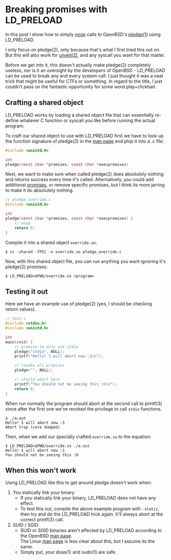 # Breaking promises with LD_PRELOAD

In this post I show how to simply [noop](https://wikipedia.org/wiki/NOP_(code)) calls to OpenBSD's [pledge(1)](https://man.openbsd.org/pledge) using LD_PRELOAD.

I only focus on pledge(2), only because that's what I first tried this out on.
But this will also work for [unveil(2)](https://man.openbsd.org/unveil), and any syscall you want for that matter.

Before we get into it, this doesn't actually make pledge(2) completely useless, nor is it an oversight by the developers of OpenBSD - LD_PRELOAD can be used to break any and every system call. I just thought it was a neat trick that might be useful for CTFs or something. In regard to the title, I just couldn't pass on the fantastic opportunity for some word play+clickbait.

## Crafting a shared object

LD_PRELOAD works by loading a shared object file that can essentially re-define whatever C function or syscall you like before running the actual program.

To craft our shared object to use with LD_PRELOAD first we have to look up the function signature of pledge(2) in the [man page](https://man.openbsd.org/pledge) and plop it into a .c file:

```c
#include <unistd.h>

int
pledge(const char *promises, const char *execpromises)

```

Next, we want to make sure when called pledge(2) does absolutely nothing and returns success every time it's called. Alternatively, you could add additional [promises](https://man.openbsd.org/pledge), or remove specific promises, but I think its more jarring to make it do absolutely nothing.

```c
// pledge_override.c
#include <unistd.h> 

int 
pledge(const char *promises, const char *execpromises) {
	// noop
	return 0;
}
```

Compile it into a shared object `override.so`:

```console
$ cc -shared -fPIC -o override.so pledge_override.c
```

Now, with this shared object file, you can run anything you want ignoring it's pledge(2) promises:

```console
$ LD_PRELOAD=$PWD/override.so <program>
```

## Testing it out

Here we have an example use of pledge(2) (yes, I should be checking return values).

```c
// test.c
#include <stdio.h>
#include <unistd.h>

int
main(void) {
	// promise to only use stdio
	pledge("stdio", NULL);
	printf("Hello! I will abort now :3\n");

	// revoke all promises
	pledge("", NULL);

	// should abort here
	printf("You should not be seeing this :O\n");
	return 0;
}
```

When run normally the program should abort at the second call to printf(3) since after the
first one we've revoked the privilege to call `stdio` functions.

```console
$ ./a.out
Hello! I will abort now :3
Abort trap (core dumped)
```

Then, when we add our specially crafted `override.so` to the equation:

```console
$ LD_PRELOAD=$PWD/override.so ./a.out
Hello! I will abort now :3
You should not be seeing this :O
```

## When this won't work

Using LD_PRELOAD like this to get around pledge doesn't work when:

1. You statically link your binary
   - If you statically link your binary, LD_PRELOAD does not have any effect.
   - To test this out, compile the above example program with `-static`, then try and do the LD_PRELOAD trick again. It'll always abort at the correct printf(3) call.
2. SUID / SGID
   - SUID or SGID binaries aren't affected by LD_PRELOAD according to the OpenBSD [man page](https://man.openbsd.org/ld.so#LD_PRELOAD).  
   The Linux [man page](https://linux.die.net/man/8/ld.so) is less clear about this, but I assume its the same.
   - Simply put, your doas(1) and sudo(1) are safe.

